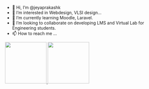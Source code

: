 - 👋 Hi, I’m @jeyaprakashk
- 👀 I’m interested in Webdesign, VLSI design...
- 🌱 I’m currently learning Moodle, Laravel.
- 💞️ I’m looking to collaborate on developing LMS and Virtual Lab for Engineering students.
- 📫 How to reach me ...

<!---
jeyaprakashk/jeyaprakashk is a ✨ special ✨ repository because its `README.md` (this file) appears on your GitHub profile.
You can click the Preview link to take a look at your changes.
--->
<a href="https://github.com/jeyaprakashk">
  <img height="137px" src="https://github-readme-stats.vercel.app/api?username=jeyaprakashk&count_private=true&show_icons=true&&hide_title=true&hide_border=true&theme=gruvbox_light" />
  <img height="137px" src="https://github-readme-stats.vercel.app/api/top-langs/?username=adamalston&hide_title=true&hide_border=true&layout=compact&langs_count=6" />
</a>
